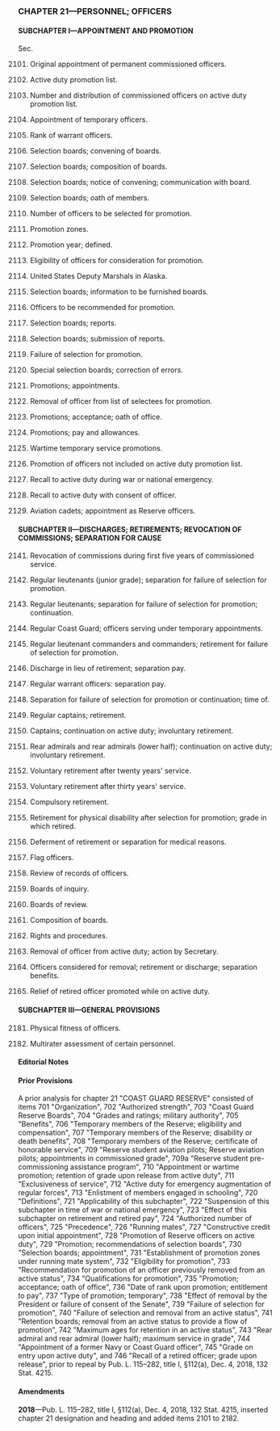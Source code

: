 ### **CHAPTER 21—PERSONNEL; OFFICERS** ###

#### SUBCHAPTER I—APPOINTMENT AND PROMOTION ####

Sec.

2101. Original appointment of permanent commissioned officers.

2102. Active duty promotion list.

2103. Number and distribution of commissioned officers on active duty promotion list.

2104. Appointment of temporary officers.

2105. Rank of warrant officers.

2106. Selection boards; convening of boards.

2107. Selection boards; composition of boards.

2108. Selection boards; notice of convening; communication with board.

2109. Selection boards; oath of members.

2110. Number of officers to be selected for promotion.

2111. Promotion zones.

2112. Promotion year; defined.

2113. Eligibility of officers for consideration for promotion.

2114. United States Deputy Marshals in Alaska.

2115. Selection boards; information to be furnished boards.

2116. Officers to be recommended for promotion.

2117. Selection boards; reports.

2118. Selection boards; submission of reports.

2119. Failure of selection for promotion.

2120. Special selection boards; correction of errors.

2121. Promotions; appointments.

2122. Removal of officer from list of selectees for promotion.

2123. Promotions; acceptance; oath of office.

2124. Promotions; pay and allowances.

2125. Wartime temporary service promotions.

2126. Promotion of officers not included on active duty promotion list.

2127. Recall to active duty during war or national emergency.

2128. Recall to active duty with consent of officer.

2129. Aviation cadets; appointment as Reserve officers.

#### SUBCHAPTER II—DISCHARGES; RETIREMENTS; REVOCATION OF COMMISSIONS; SEPARATION FOR CAUSE ####

2141. Revocation of commissions during first five years of commissioned service.

2142. Regular lieutenants (junior grade); separation for failure of selection for promotion.

2143. Regular lieutenants; separation for failure of selection for promotion; continuation.

2144. Regular Coast Guard; officers serving under temporary appointments.

2145. Regular lieutenant commanders and commanders; retirement for failure of selection for promotion.

2146. Discharge in lieu of retirement; separation pay.

2147. Regular warrant officers: separation pay.

2148. Separation for failure of selection for promotion or continuation; time of.

2149. Regular captains; retirement.

2150. Captains; continuation on active duty; involuntary retirement.

2151. Rear admirals and rear admirals (lower half); continuation on active duty; involuntary retirement.

2152. Voluntary retirement after twenty years' service.

2153. Voluntary retirement after thirty years' service.

2154. Compulsory retirement.

2155. Retirement for physical disability after selection for promotion; grade in which retired.

2156. Deferment of retirement or separation for medical reasons.

2157. Flag officers.

2158. Review of records of officers.

2159. Boards of inquiry.

2160. Boards of review.

2161. Composition of boards.

2162. Rights and procedures.

2163. Removal of officer from active duty; action by Secretary.

2164. Officers considered for removal; retirement or discharge; separation benefits.

2165. Relief of retired officer promoted while on active duty.

#### SUBCHAPTER III—GENERAL PROVISIONS ####

2181. Physical fitness of officers.

2182. Multirater assessment of certain personnel.

#### **Editorial Notes** ####

#### Prior Provisions ####

A prior analysis for chapter 21 "COAST GUARD RESERVE" consisted of items 701 "Organization", 702 "Authorized strength", 703 "Coast Guard Reserve Boards", 704 "Grades and ratings; military authority", 705 "Benefits", 706 "Temporary members of the Reserve; eligibility and compensation", 707 "Temporary members of the Reserve; disability or death benefits", 708 "Temporary members of the Reserve; certificate of honorable service", 709 "Reserve student aviation pilots; Reserve aviation pilots; appointments in commissioned grade", 709a "Reserve student pre-commissioning assistance program", 710 "Appointment or wartime promotion; retention of grade upon release from active duty", 711 "Exclusiveness of service", 712 "Active duty for emergency augmentation of regular forces", 713 "Enlistment of members engaged in schooling", 720 "Definitions", 721 "Applicability of this subchapter", 722 "Suspension of this subchapter in time of war or national emergency", 723 "Effect of this subchapter on retirement and retired pay", 724 "Authorized number of officers", 725 "Precedence", 726 "Running mates", 727 "Constructive credit upon initial appointment", 728 "Promotion of Reserve officers on active duty", 729 "Promotion; recommendations of selection boards", 730 "Selection boards; appointment", 731 "Establishment of promotion zones under running mate system", 732 "Eligibility for promotion", 733 "Recommendation for promotion of an officer previously removed from an active status", 734 "Qualifications for promotion", 735 "Promotion; acceptance; oath of office", 736 "Date of rank upon promotion; entitlement to pay", 737 "Type of promotion; temporary", 738 "Effect of removal by the President or failure of consent of the Senate", 739 "Failure of selection for promotion", 740 "Failure of selection and removal from an active status", 741 "Retention boards; removal from an active status to provide a flow of promotion", 742 "Maximum ages for retention in an active status", 743 "Rear admiral and rear admiral (lower half); maximum service in grade", 744 "Appointment of a former Navy or Coast Guard officer", 745 "Grade on entry upon active duty", and 746 "Recall of a retired officer; grade upon release", prior to repeal by Pub. L. 115–282, title I, §112(a), Dec. 4, 2018, 132 Stat. 4215.

#### Amendments ####

**2018**—Pub. L. 115–282, title I, §112(a), Dec. 4, 2018, 132 Stat. 4215, inserted chapter 21 designation and heading and added items 2101 to 2182.